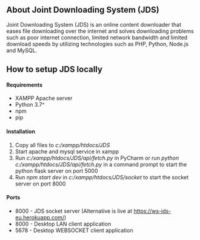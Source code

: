 ## About Joint Downloading System (JDS)
Joint Downloading System (JDS) is an online content downloader that eases file downloading over the internet and solves downloading problems such as poor internet connection, limited network bandwidth and limited download speeds by utilizing technologies such as PHP, Python, Node.js and MySQL.

## How to setup JDS locally
#### Requirements
* XAMPP Apache server
* Python 3.7^
* npm
* pip

#### Installation
1. Copy all files to *c:/xampp/htdocs/JDS*
2. Start apache and mysql service in xampp
3. Run *c:/xampp/htdocs/JDS/api/fetch.py* in PyCharm or run *python c:/xampp/htdocs/JDS/api/fetch.py* in a command prompt to start the python flask server on port 5000
4. Run *npm start dev* in *c:/xampp/htdocs/JDS/socket* to start the socket server on port 8000

#### Ports
* 8000 - JDS socket server (Alternative is live at https://ws-jds-eu.herokuapp.com/)
* 8000 - Desktop LAN client application
* 5678 - Desktop WEBSOCKET client application
